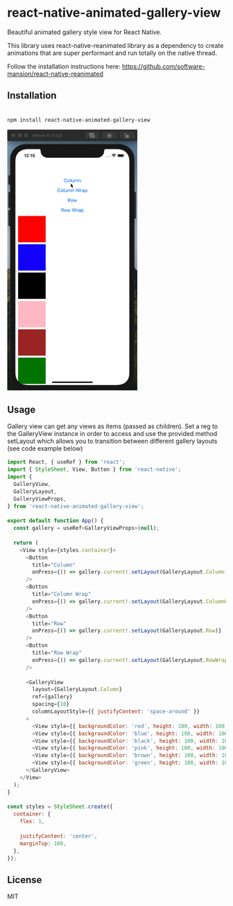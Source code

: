 # react-native-animated-gallery-view

Beautiful animated gallery style view for React Native.

This library uses react-native-reanimated library as a dependency to create animations that are super performant and run totally on the native thread.

Follow the installation instructions here: https://github.com/software-mansion/react-native-reanimated

## Installation

```sh

npm install react-native-animated-gallery-view
```

<img width="300" height="600" src="https://github.com/nechmads/demo_images/blob/master/fflabs_react_native_animated_gallery_view/react_native_gallery_view.gif?raw=true">

## Usage

Gallery view can get any views as items (passed as children).
Set a reg to the GalleryView instance in order to access and use the provided method setLayout which allows you to transition between different gallery layouts (see code example below)

```js
import React, { useRef } from 'react';
import { StyleSheet, View, Button } from 'react-native';
import {
  GalleryView,
  GalleryLayout,
  GalleryViewProps,
} from 'react-native-animated-gallery-view';

export default function App() {
  const gallery = useRef<GalleryViewProps>(null);

  return (
    <View style={styles.container}>
      <Button
        title="Column"
        onPress={() => gallery.current!.setLayout(GalleryLayout.Column)}
      />
      <Button
        title="Column Wrap"
        onPress={() => gallery.current!.setLayout(GalleryLayout.ColumnWrap)}
      />
      <Button
        title="Row"
        onPress={() => gallery.current!.setLayout(GalleryLayout.Row)}
      />
      <Button
        title="Row Wrap"
        onPress={() => gallery.current!.setLayout(GalleryLayout.RowWrap)}
      />

      <GalleryView
        layout={GalleryLayout.Column}
        ref={gallery}
        spacing={10}
        columnLayoutStyle={{ justifyContent: 'space-around' }}
      >
        <View style={{ backgroundColor: 'red', height: 100, width: 100 }} />
        <View style={{ backgroundColor: 'blue', height: 100, width: 100 }} />
        <View style={{ backgroundColor: 'black', height: 100, width: 100 }} />
        <View style={{ backgroundColor: 'pink', height: 100, width: 100 }} />
        <View style={{ backgroundColor: 'brown', height: 100, width: 100 }} />
        <View style={{ backgroundColor: 'green', height: 100, width: 100 }} />
      </GalleryView>
    </View>
  );
}

const styles = StyleSheet.create({
  container: {
    flex: 1,

    justifyContent: 'center',
    marginTop: 100,
  },
});
```

## License

MIT
